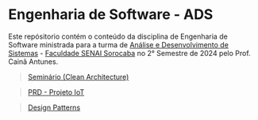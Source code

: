 # Engenharia de Software - ADS

Este repósitorio contém o conteúdo da disciplina de Engenharia de Software ministrada para a turma de [Análise e Desenvolvimento de Sistemas](https://faculdades.sp.senai.br/curso/102901/tecnologo-em-analise-e-desenvolvimento-de-sistemas) - [Faculdade SENAI Sorocaba](https://sp.senai.br/unidade/sorocaba/) no 2° Semestre de 2024 pelo Prof. Cainâ Antunes.

> [Seminário (Clean Architecture)](/clean-architecture/README.md)

> [PRD - Projeto IoT]()

> [Design Patterns]()